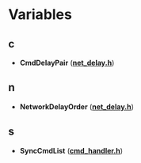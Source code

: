 # Variables


## c

* **CmdDelayPair** ([**net\_delay.h**](net__delay_8h.md))


## n

* **NetworkDelayOrder** ([**net\_delay.h**](net__delay_8h.md))


## s

* **SyncCmdList** ([**cmd\_handler.h**](cmd__handler_8h.md))

